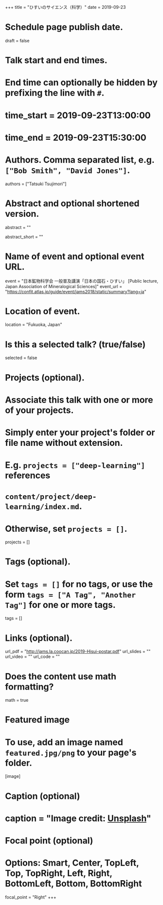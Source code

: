 +++
title = "ひすいのサイエンス（科学）"
date = 2019-09-23  

# Schedule page publish date.
draft = false

# Talk start and end times.
#   End time can optionally be hidden by prefixing the line with `#`.
# time_start = 2019-09-23T13:00:00
# time_end = 2019-09-23T15:30:00

# Authors. Comma separated list, e.g. `["Bob Smith", "David Jones"]`.
authors = ["Tatsuki Tsujimori"]

# Abstract and optional shortened version.
abstract = ""

abstract_short = ""

# Name of event and optional event URL.
event = "日本鉱物科学会 一般普及講演「日本の国石・ひすい」 [Public lecture, Japan Association of Mineralogical Sciences]"
event_url = "https://confit.atlas.jp/guide/event/jams2018/static/summary?lang=ja"

# Location of event.
location = "Fukuoka, Japan"

# Is this a selected talk? (true/false)
selected = false

# Projects (optional).
#   Associate this talk with one or more of your projects.
#   Simply enter your project's folder or file name without extension.
#   E.g. `projects = ["deep-learning"]` references 
#   `content/project/deep-learning/index.md`.
#   Otherwise, set `projects = []`.
projects = []

# Tags (optional).
#   Set `tags = []` for no tags, or use the form `tags = ["A Tag", "Another Tag"]` for one or more tags.
tags = []

# Links (optional).
url_pdf = "http://jams.la.coocan.jp/2019-Hisui-postar.pdf"
url_slides = ""
url_video = ""
url_code = ""

# Does the content use math formatting?
math = true

# Featured image
# To use, add an image named `featured.jpg/png` to your page's folder. 
[image]
  # Caption (optional)
#  caption = "Image credit: [**Unsplash**](https://unsplash.com/photos/bzdhc5b3Bxs)"

  # Focal point (optional)
  # Options: Smart, Center, TopLeft, Top, TopRight, Left, Right, BottomLeft, Bottom, BottomRight
  focal_point = "Right"
+++

